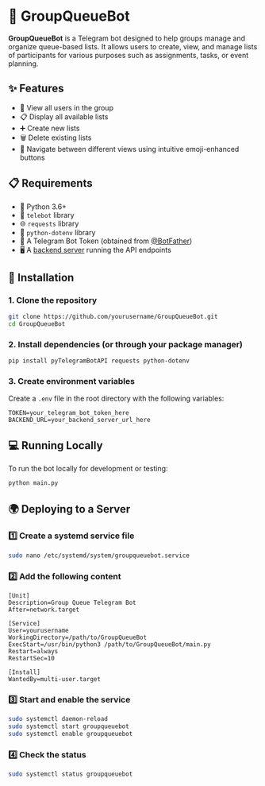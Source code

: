 # 🤖 GroupQueueBot

**GroupQueueBot** is a Telegram bot designed to help groups manage and organize queue-based lists. It allows users to create, view, and manage lists of participants for various purposes such as assignments, tasks, or event planning.

## ✨ Features

- 👥 View all users in the group
- 📋 Display all available lists
- ➕ Create new lists
- 🗑️ Delete existing lists
- 🔄 Navigate between different views using intuitive emoji-enhanced buttons

## 📋 Requirements

- 🐍 Python 3.6+
- 📱 `telebot` library
- 🌐 `requests` library
- 🔐 `python-dotenv` library
- 🔑 A Telegram Bot Token (obtained from [@BotFather](https://t.me/botfather))
- 🖥️ A [backend server](https://github.com/xirzo/GroupQueue) running the API endpoints

## 🚀 Installation

### 1. Clone the repository

```bash
git clone https://github.com/yourusername/GroupQueueBot.git
cd GroupQueueBot
```

### 2. Install dependencies (or through your package manager)

```bash
pip install pyTelegramBotAPI requests python-dotenv
```

### 3. Create environment variables

Create a `.env` file in the root directory with the following variables:

```
TOKEN=your_telegram_bot_token_here
BACKEND_URL=your_backend_server_url_here
```

## 💻 Running Locally

To run the bot locally for development or testing:

```bash
python main.py
```

## 🌍 Deploying to a Server

### 1️⃣ Create a systemd service file

```bash
sudo nano /etc/systemd/system/groupqueuebot.service
```

### 2️⃣ Add the following content

```
[Unit]
Description=Group Queue Telegram Bot
After=network.target

[Service]
User=yourusername
WorkingDirectory=/path/to/GroupQueueBot
ExecStart=/usr/bin/python3 /path/to/GroupQueueBot/main.py
Restart=always
RestartSec=10

[Install]
WantedBy=multi-user.target
```

### 3️⃣ Start and enable the service

```bash
sudo systemctl daemon-reload
sudo systemctl start groupqueuebot
sudo systemctl enable groupqueuebot
```

### 4️⃣ Check the status

```bash
sudo systemctl status groupqueuebot
```
